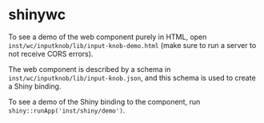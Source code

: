 # shinywc

To see a demo of the web component purely in HTML, open `inst/wc/inputknob/lib/input-knob-demo.html` (make sure to run a server to not receive CORS errors).

The web component is described by a schema in `inst/wc/inputknob/lib/input-knob.json`, and this schema is used to create a Shiny binding.

To see a demo of the Shiny binding to the component, run `shiny::runApp('inst/shiny/demo')`.
